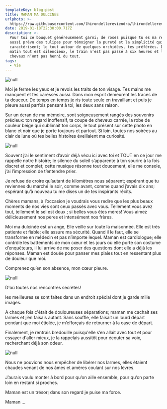 ```yaml
---
templateKey: blog-post
title: MAMAN MA DULCINEE
urlphoto: >-
  https://raw.githubusercontent.com/lhirondellereviendra/lhirondellereviendra/test/static/img/50076711_564559340682710_17054572103073792_n.png
date: 2019-01-18T22:30:00.717Z
description: >-
  Pour toi ce bouquet généreusement garni; de roses puisque tu es ma reine, j’ai
  aussi prévu des tulipes pour témoigner la pureté et la simplicité qui te
  caractérisent; le tout autour de quelques orchidées, tes préférées. Depuis ce
  matin tout est silencieux, le train n’est pas passé à six heures et les
  chevaux n’ont pas henni du tout.
tags:
  - Vie
---
```

![null](/img/4078283f-63aa-4196-9885-6110beb838e5.jpeg)

Moi je ferme les yeux et je revois les traits de ton visage. Tes mains me manquent et tes caresses aussi. Dans mon esprit demeurent les traces de ta douceur. De temps en temps je ris toute seule en travaillant et puis je pleure aussi parfois pensant à toi; les deux sans raison.

 Sur un écran de ma mémoire, sont soigneusement rangés des souvenirs précieux: ton regard inoffensif, ta coupe de cheveux carrée, la robe de couleur beige qui sublimait ton corps, le tout présent sur cette photo en blanc et noir que je porte toujours et partout. Si loin, toutes nos soirées au clair de lune où tes belles histoires éveillaient ma curiosité.

![null](/img/50434637_853318648332506_8948608848487251968_n.jpg)

Souvent j’ai le sentiment d’avoir déjà vécu ici avec toi et TOUT en ce jour me rappelle notre histoire; le silence du soleil s’apparente à ton sourire à la fois discret et complet; cette musique résonne tout doucement, elle me console, j’ai l’impression de t’entendre prier.

Je refuse de croire qu’autant de kilomètres nous séparent; espérant que tu reviennes du marché le soir, comme avant, comme quand j’avais dix ans; espérant qu’à nouveau tu me dises un de tes inspirants récits.

Chères mamans, à l’occasion je voudrais vous redire que les plus beaux moments de nos vies sont ceux passés avec vous. Tellement vous avez tout, tellement le sel est doux ; si belles vous êtes mères! Vous aimez délicieusement nos pères et intensément nos frères.

Moi ma dulcinée est un ange, Elle veille sur toute la maisonnée. Elle est très patiente et fiable; elle assure ma sécurité. Quand il le faut, elle se transforme en médecin et pas n’importe lequel. Maman est cardiologue; elle contrôle les battements de mon cœur et les jours où elle porte son costume d’enquêteurs, il lui arrive de me poser des questions dont elle a déjà les réponses. Maman est douée pour panser mes plaies tout en ressentant plus de douleur que moi.

Comprenez qu’en son absence, mon cœur pleure.

![null](/img/b546abd3-b871-40a1-bfbf-a02bca059fe2.jpeg)

D'où toutes nos rencontres secrètes!

les meilleures se sont faites dans un endroit spécial dont je garde mille images. 

A chaque fois c'était de douloureuses séparations; maman me cachait ses larmes et j’en faisais autant. Sans souffle, elle faisait un lourd départ pendant que moi étiolée, je m’efforçais de retourner à la case de départ.

Finalement, je rentrais bredouille puisqu'elle s’en allait avec tout et pour essayer d'aller mieux, je la rappelais aussitôt pour écouter sa voix, recherchant déjà son odeur. 

![null](/img/d9aeb36b-a221-4b3c-a9f3-886cec0960e5.jpeg)

Nous ne pouvions nous empêcher de libérer nos larmes, elles étaient chaudes venant de nos âmes et amères coulant sur nos lèvres.

J’aurais voulu monter à bord pour qu’on aille ensemble, pour qu’on parte loin en restant si proches.

Maman est un trésor; dans son regard je puise ma force.

Maman …

